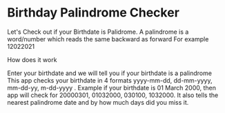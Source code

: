 # Birthday Palindrome Checker

Let's Check out if your Birthdate is Palidrome.
A palindrome is a word/number which reads the same backward as forward
For example 12022021

How does it work 


 Enter your birthdate and we will tell you if your birthdate is a palindrome
 This app checks your birthdate in 4 formats yyyy-mm-dd, dd-mm-yyyy, mm-dd-yy, m-dd-yyyy .
 Example if your birthdate is 01 March 2000, then app will check for 20000301, 01032000, 030100, 1032000.
 It also tells the nearest palindrome date and by how much days did you miss it.
